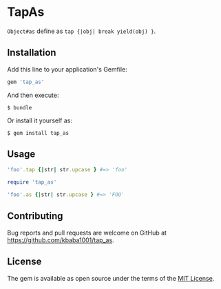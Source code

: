 # TapAs

`Object#as` define as `tap {|obj| break yield(obj) }`.

## Installation

Add this line to your application's Gemfile:

```ruby
gem 'tap_as'
```

And then execute:

    $ bundle

Or install it yourself as:

    $ gem install tap_as

## Usage

```ruby
'foo'.tap {|str| str.upcase } #=> 'foo'

require 'tap_as'

'foo'.as {|str| str.upcase } #=> 'FOO'
```

## Contributing

Bug reports and pull requests are welcome on GitHub at https://github.com/kbaba1001/tap_as.

## License

The gem is available as open source under the terms of the [MIT License](http://opensource.org/licenses/MIT).

